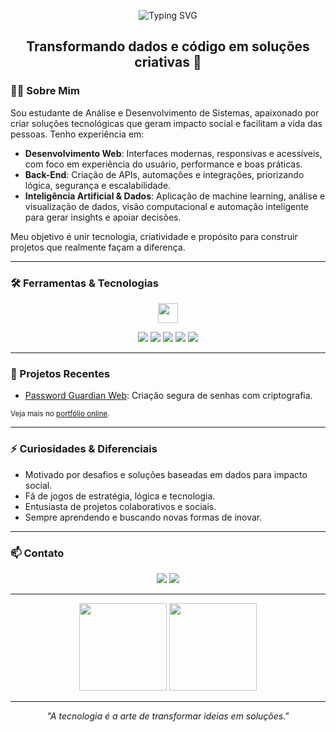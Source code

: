 
<p align="center">
  <img src="https://readme-typing-svg.herokuapp.com?font=Poppins&size=26&duration=3000&pause=1000&color=00AAFF&center=true&vCenter=true&width=700&lines=Olá%2C+eu+sou+Bruno+Araujo+de+Vasconcellos!;Desenvolvedor+Web+e+Analista+de+Dados;Apaixonado+por+IA%2C+Machine+Learning+e+Tecnologia" alt="Typing SVG" />
</p>

<h2 align="center">Transformando dados e código em soluções criativas 🚀</h2>


### 👨‍💻 Sobre Mim

Sou estudante de Análise e Desenvolvimento de Sistemas, apaixonado por criar soluções tecnológicas que geram impacto social e facilitam a vida das pessoas. Tenho experiência em:

- <b>Desenvolvimento Web</b>: Interfaces modernas, responsivas e acessíveis, com foco em experiência do usuário, performance e boas práticas.
- <b>Back-End</b>: Criação de APIs, automações e integrações, priorizando lógica, segurança e escalabilidade.
- <b>Inteligência Artificial & Dados</b>: Aplicação de machine learning, análise e visualização de dados, visão computacional e automação inteligente para gerar insights e apoiar decisões.

Meu objetivo é unir tecnologia, criatividade e propósito para construir projetos que realmente façam a diferença.

---

### 🛠️ Ferramentas & Tecnologias

<p align="center">
  <img src="https://skillicons.dev/icons?i=html,css,js,python,java,spring,git,opencv,tensorflow" height="32"/>
</p>
<p align="center">
  <img src="https://img.shields.io/badge/Desenvolvimento%20Web-00aaff?style=flat-square&logo=google-chrome&logoColor=white"/>
  <img src="https://img.shields.io/badge/Back--End-0077b6?style=flat-square&logo=server&logoColor=white"/>
  <img src="https://img.shields.io/badge/IA%20%26%20Dados-ff6f00?style=flat-square&logo=brain&logoColor=white"/>
  <img src="https://img.shields.io/badge/Automação-6db33f?style=flat-square&logo=gears&logoColor=white"/>
  <img src="https://img.shields.io/badge/Visualização%20de%20Dados-5c3ee8?style=flat-square&logo=bar-chart&logoColor=white"/>
</p>

---

### 📌 Projetos Recentes

- [Password Guardian Web](https://github.com/BrunoAV1/password-guardian-web): Criação segura de senhas com criptografia.

<sub>Veja mais no <a href="https://www.brunovasconcellos.dev/">portfólio online</a>.</sub>

---

### ⚡ Curiosidades & Diferenciais

- Motivado por desafios e soluções baseadas em dados para impacto social.
- Fã de jogos de estratégia, lógica e tecnologia.
- Entusiasta de projetos colaborativos e sociais.
- Sempre aprendendo e buscando novas formas de inovar.

---

### 📫 Contato

<p align="center">
  <a href="mailto:brunovasconcellos.ads@gmail.com"><img src="https://img.shields.io/badge/E--mail-0077b6?style=for-the-badge&logo=gmail&logoColor=white"/></a>
  <a href="https://www.linkedin.com/in/bruno-vasconcellos-360070351/" target="_blank"><img src="https://img.shields.io/badge/LinkedIn-0077b6?style=for-the-badge&logo=linkedin&logoColor=white"/></a>
</p>


---

<p align="center">
  <img src="https://github-readme-stats.vercel.app/api?username=BrunoAV1&show_icons=true&hide_title=true&hide_border=true&theme=dark" height="140">
  <img src="https://github-readme-stats.vercel.app/api/top-langs/?username=BrunoAV1&layout=compact&hide_border=true&theme=dark" height="140">
</p>

---

<p align="center">
  <i>"A tecnologia é a arte de transformar ideias em soluções."</i>
</p>

